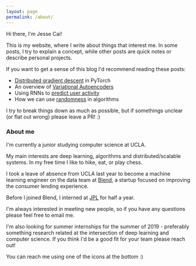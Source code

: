 ```yaml
---
layout: page
permalink: /about/
---
```


Hi there, I'm Jesse Cai!

This is my website, where I write about things that interest me. In some posts, I try to explain a concept, while other posts are quick notes or describe personal projects.

If you want to get a sense of this blog I'd recommend reading these posts:
* [Distributed gradient descent](/Distbelief) in PyTorch
* An overview of [Variational Autoencoders](/Variational-Autoencoders)
* Using RNNs to [predict user activity](/Predicting-User-Submission)
* How we can use [randomness](/Randomness) in algorithms

I try to break things down as much as possible, but if somethings unclear (or flat out wrong) please leave a PR! :)

### About me
I'm currently a junior studying computer science at UCLA.

My main interests are deep learning, algorithms and distributed/scalable systems. In my free time I like to hike, eat, or play chess.

I took a leave of absence from UCLA last year to become a machine learning engineer on the data team at [Blend](https://blend.com), a startup focused on improving the consumer lending experience.

Before I joined Blend, I interned at [JPL](https://www.jpl.nasa.gov/) for half a year.

I'm always interested in meeting new people, so if you have any questions please feel free to email me. 

I'm also looking for summer internships for the summer of 2019 - preferably something research related at the intersection of deep learning and computer science. If you think I'd be a good fit for your team please reach out! 

You can reach me using one of the icons at the bottom :)
